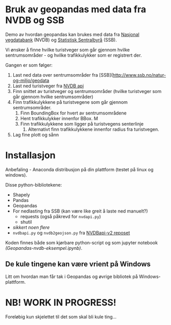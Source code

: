 # Bruk av geopandas med data fra NVDB og SSB

Demo av hvordan geopandas kan brukes med data fra [Nasjonal vegdatabank](https://www.vegvesen.no/fag/teknologi/Nasjonal+vegdatabank) (NVDB) og [Statistisk Sentralbyrå](http://www.ssb.no/natur-og-miljo/geodata) (SSB). 

Vi ønsker å finne hvilke turistveger som går gjennom hvilke sentrumsområder - og hvilke trafikkulykker som er registrert der. 

Gangen er som følger: 
1. Last ned data over sentrumsområder fra [SSB](http://www.ssb.no/natur-og-miljo/geodata
1. Last ned turistveger fra [NVDB api](https://www.vegvesen.no/nvdb/apidokumentasjon/)
1. Finn snittet av turistveger og sentrumsområder (hvilke turistveger som går gjennom hvilke sentrumsområder)
1. Finn trafikkulykkene på turistvegene som går gjennom sentrumsområder. 
    1. Finn BoundingBox for hvert av sentrumsområdene 
    1. Hent trafikkulykker innenfor BBox. M
    1. Finn trafikkulykkene som ligger på turistvegens senterlinje
        1. Alternativt finn trafikkulykkene innenfor radius fra turistvegen. 
1. Lag fine plott og sånn

# Installasjon

Anbefaling - Anaconda distribusjon på din plattform (testet på linux og windows). 

Disse python-bibliotekene: 

* Shapely
* Pandas
* Geopandas
* For nedlasting fra SSB (kan være like greit å laste ned manuelt?) 
    * requests (også påkrevd for ```nvdapi.py```)
    * shutil 
* _sikkert noen flere_ 
* ```nvdbapi.py``` og ```nvdb2geojson.py``` fra [NVDBapi-v2 reposet](https://github.com/LtGlahn/nvdbapi-V2)

Koden finnes både som kjørbare python-script og som jupyter notebook _(Geopandas-nvdb-eksempel.ipynb)_. 

## De kule tingene kan være vrient på Windows

Litt om hvordan man får tak i Geopandas og øvrige bibliotek på Windows-plattform. 

# NB! WORK IN PROGRESS! 

Foreløbig kun skjelettet til det som skal bli kule ting... 

